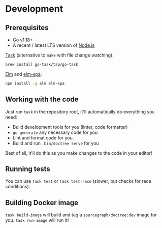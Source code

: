 # Development

## Prerequisites

* Go v1.18+
* A recent / latest LTS version of [Node.js](https://nodejs.org/)

[Task](https://taskfile.dev/#/installation) (alternative to `make` with file change watching):

```sh
brew install go-task/tap/go-task
```

[Elm](https://elm-lang.org/) and [elm-spa](https://elm-spa.dev):

```sh
npm install -g elm elm-spa
```

## Working with the code

Just run `task` in the repository root, it'll automatically do everything you need:

* Build development tools for you (linter, code formatter)
* `go generate` any necessary code for you
* Lint and format code for you.
* Build and run `.bin/doctree serve` for you

Best of all, it'll do this as you make changes to the code in your editor!

## Running tests

You can use `task test` or `task test-race` (slower, but checks for race conditions).

## Building Docker image

`task build-image` will build and tag a `sourcegraph/doctree:dev` image for you. `task run-image` will run it!
